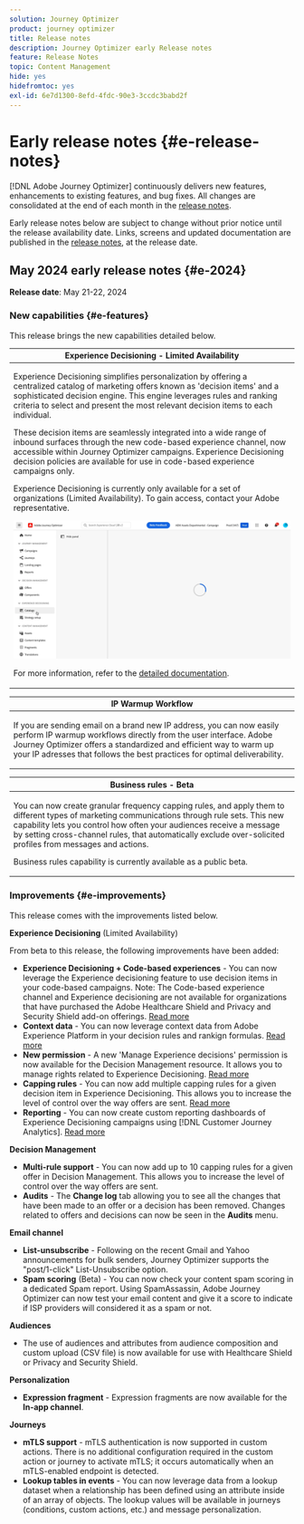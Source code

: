 ```yaml
---
solution: Journey Optimizer
product: journey optimizer
title: Release notes
description: Journey Optimizer early Release notes
feature: Release Notes
topic: Content Management
hide: yes
hidefromtoc: yes
exl-id: 6e7d1300-8efd-4fdc-90e3-3ccdc3babd2f
---
```

# Early release notes {#e-release-notes}

[!DNL Adobe Journey Optimizer] continuously delivers new features, enhancements to existing features, and bug fixes. All changes are consolidated at the end of each month in the [release notes](release-notes.md). 

Early release notes below are subject to change without prior notice until the release availability date. Links, screens and updated documentation are published in the [release notes](release-notes.md), at the release date.

## May 2024 early release notes {#e-2024}

**Release date**: May 21-22, 2024

### New capabilities {#e-features}

This release brings the new capabilities detailed below.


<table>
<thead>
<tr>
<th><strong>Experience Decisioning - Limited Availability</strong><br/></th>
</tr>
</thead>
<tbody>
<tr>
<td>
<p>Experience Decisioning simplifies personalization by offering a centralized catalog of marketing offers known as 'decision items' and a sophisticated decision engine. This engine leverages rules and ranking criteria to select and present the most relevant decision items to each individual.</p>
<p>These decision items are seamlessly integrated into a wide range of inbound surfaces through the new code-based experience channel, now accessible within Journey Optimizer campaigns. Experience Decisioning decision policies are available for use in code-based experience campaigns only.</p>
<p>Experience Decisioning is currently only available for a set of organizations (Limited Availability). To gain access, contact your Adobe representative.</p>
<img src="assets/do-not-localize/gif-exd.gif"/>
<p>For more information, refer to the <a href="../experience-decisioning/gs-experience-decisioning.md">detailed documentation</a>.</p>
</td>
</tr>
</tbody>
</table>


<table>
<thead>
<tr>
<th><strong>IP Warmup Workflow</strong><br/></th>
</tr>
</thead>
<tbody>
<tr>
<td>
<p>If you are sending email on a brand new IP address, you can now easily perform IP warmup workflows directly from the user interface. Adobe Journey Optimizer offers a standardized and efficient way to warm up your IP adresses that follows the best practices for optimal deliverability.</p>
<!--p>For more information, refer to the <a href="../configuration/ip-warmup-gs.md">detailed documentation</a>.</p-->
</td>
</tr>
</tbody>
</table>

<table>
<thead>
<tr>
<th><strong>Business rules - Beta</strong><br/></th>
</tr>
</thead>
<tbody>
<tr>
<td>
<p>You can now create granular frequency capping rules, and apply them to different types of marketing communications through rule sets. This new capability lets you control how often your audiences receive a message by setting cross-channel rules, that automatically exclude over-solicited profiles from messages and actions.</p>
<p>Business rules capability is currently available as a public beta.</p>
<!--p>For more information, refer to the <a href="../configuration/business-rules.md">detailed documentation</a>.</p-->
</td>
</tr>
</tbody>
</table>


<!--table>
<thead>
<tr>
<th><strong>Extended personalization data - Beta</strong><br/></th>
</tr>
</thead>
<tbody>
<tr>
<td>
<p>You can now lookup and fetch data values within Adobe Experience Platform datasets, and use these values to build conditions in Adobe Journey Optimizer. You can leverage data from a lookup dataset when a relationship has been defined using an attribute inside of an array of objects. You can specify non-profile enabled datasets for lookup. Once enabled, you can use a profile attribute as a join key to the specified dataset to retrive further data for personalization.</p>
<p>This capability is currently available as a public beta.</p>
</td>
</tr>
</tbody>
</table-->

### Improvements {#e-improvements}

This release comes with the improvements listed below.

**Experience Decisioning** (Limited Availability)

From beta to this release, the following improvements have been added:

* **Experience Decisioning + Code-based experiences** - You can now leverage the Experience decisioning feature to use decision items in your code-based campaigns. Note: The Code-based experience channel and Experience decisioning are not available for organizations that have purchased the Adobe Healthcare Shield and Privacy and Security Shield add-on offerings. [Read more](../code-based/get-started-code-based.md)
* **Context data** - You can now leverage context data from Adobe Experience Platform in your decision rules and rankign formulas. [Read more](../experience-decisioning/context-data.md)
* **New permission** - A new 'Manage Experience decisions' permission is now available for the Decision Management resource. It allows you to manage rights related to Experience Decisioning. [Read more](../experience-decisioning/gs-experience-decisioning.md)
* **Capping rules** - You can now add multiple capping rules for a given decision item in Experience Decisioning. This allows you to increase the level of control over the way offers are sent. [Read more](../experience-decisioning/items.md#capping)
* **Reporting** - You can now create custom reporting dashboards of Experience Decisioning campaigns using [!DNL Customer Journey Analytics]. [Read more](../experience-decisioning/cja-reporting.md)


**Decision Management**

* **Multi-rule support** - You can now add up to 10 capping rules for a given offer in Decision Management. This allows you to increase the level of control over the way offers are sent.
* **Audits** - The **Change log** tab allowing you to see all the changes that have been made to an offer or a decision has been removed. Changes related to offers and decisions can now be seen in the **Audits** menu. 


**Email channel**

* **List-unsubscribe** - Following on the recent Gmail and Yahoo announcements for bulk senders, Journey Optimizer supports the "post/1-click" List-Unsubscribe option.
* **Spam scoring** (Beta) - You can now check your content spam scoring in a dedicated Spam report. Using SpamAssassin, Adobe Journey Optimizer can now test your email content and give it a score to indicate if ISP providers will considered it as a spam or not. 
<!--[Read more](../content-management/spam-report.md)-->


**Audiences**

* The use of audiences and attributes from audience composition and custom upload (CSV file) is now available for use with Healthcare Shield or Privacy and Security Shield.

**Personalization**

* **Expression fragment** - Expression fragments are now available for the **In-app channel**. 
<!--[Read more](../personalization/use-expression-fragments.md)-->

**Journeys**

<!--* **Merge policies** (Limited Availability)- Merge policies used by a journey are now visible and consistent throughout the journey.-->
* **mTLS support** - mTLS authentication is now supported in custom actions. There is no additional configuration required in the custom action or journey to activate mTLS; it occurs automatically when an mTLS-enabled endpoint is detected.
* **Lookup tables in events** - You can now leverage data from a lookup dataset when a relationship has been defined using an attribute inside of an array of objects. The lookup values will be available in journeys (conditions, custom actions, etc.) and message personalization.
